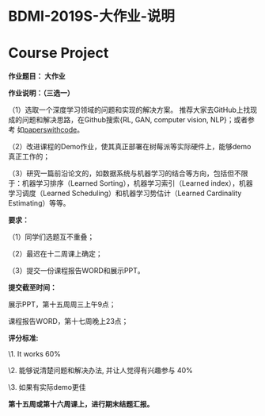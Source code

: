 # BDMI-2019S-大作业-说明

# Course Project 

**作业题目： 大作业**

 

**作业说明：（三选一）**

 

（1）选取一个深度学习领域的问题和实现的解决方案。 推荐大家去GitHub上找现成的问题和解决思路，在Github搜索{RL, GAN, computer vision, NLP}；或者参考 如[paperswithcode](https://paperswithcode.com/sota)。
 
（2）改进课程的Demo作业，使其真正部署在树莓派等实际硬件上，能够demo真正工作的；

（3）研究一篇前沿论文的，如数据系统与机器学习的结合等方向，包括但不限于：机器学习排序（Learned Sorting），机器学习索引（Learned index），机器学习调度（Learned Scheduling）和机器学习势估计（Learned Cardinality Estimating）等等。


 

**要求：**

（1）同学们选题互不重叠；

（2）最迟在十二周课上确定； 

（3）提交一份课程报告WORD和展示PPT。



**提交截至时间：**

展示PPT，第十五周周三上午9点；

课程报告WORD，第十七周晚上23点； 



**评分标准:**

\1. It works 60%

\2. 能够说清楚问题和解决办法, 并让人觉得有兴趣参与 40%

\3. 如果有实际demo更佳


 

**第十五周或第十六周课上，进行期末结题汇报。**
